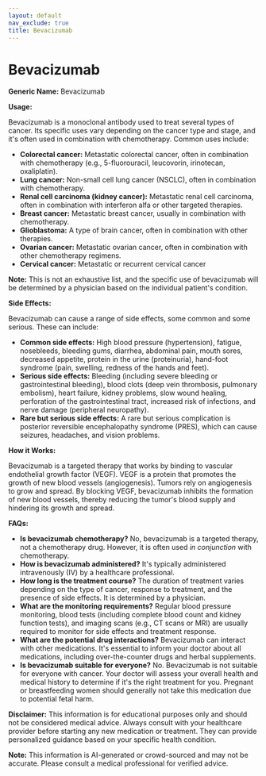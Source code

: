 ```yaml
---
layout: default
nav_exclude: true
title: Bevacizumab
---
```


# Bevacizumab

**Generic Name:** Bevacizumab

**Usage:**

Bevacizumab is a monoclonal antibody used to treat several types of cancer.  Its specific uses vary depending on the cancer type and stage, and it's often used in combination with chemotherapy. Common uses include:

* **Colorectal cancer:**  Metastatic colorectal cancer, often in combination with chemotherapy (e.g., 5-fluorouracil, leucovorin, irinotecan, oxaliplatin).
* **Lung cancer:** Non-small cell lung cancer (NSCLC), often in combination with chemotherapy.
* **Renal cell carcinoma (kidney cancer):** Metastatic renal cell carcinoma, often in combination with interferon alfa or other targeted therapies.
* **Breast cancer:** Metastatic breast cancer, usually in combination with chemotherapy.
* **Glioblastoma:**  A type of brain cancer, often in combination with other therapies.
* **Ovarian cancer:**  Metastatic ovarian cancer, often in combination with other chemotherapy regimens.
* **Cervical cancer:** Metastatic or recurrent cervical cancer

**Note:** This is not an exhaustive list, and the specific use of bevacizumab will be determined by a physician based on the individual patient's condition.


**Side Effects:**

Bevacizumab can cause a range of side effects, some common and some serious.  These can include:

* **Common side effects:** High blood pressure (hypertension), fatigue, nosebleeds, bleeding gums, diarrhea, abdominal pain, mouth sores, decreased appetite, protein in the urine (proteinuria), hand-foot syndrome (pain, swelling, redness of the hands and feet).
* **Serious side effects:**  Bleeding (including severe bleeding or gastrointestinal bleeding), blood clots (deep vein thrombosis, pulmonary embolism), heart failure, kidney problems, slow wound healing, perforation of the gastrointestinal tract, increased risk of infections, and nerve damage (peripheral neuropathy).
* **Rare but serious side effects:**  A rare but serious complication is posterior reversible encephalopathy syndrome (PRES), which can cause seizures, headaches, and vision problems.


**How it Works:**

Bevacizumab is a targeted therapy that works by binding to vascular endothelial growth factor (VEGF).  VEGF is a protein that promotes the growth of new blood vessels (angiogenesis).  Tumors rely on angiogenesis to grow and spread. By blocking VEGF, bevacizumab inhibits the formation of new blood vessels, thereby reducing the tumor's blood supply and hindering its growth and spread.


**FAQs:**

* **Is bevacizumab chemotherapy?** No, bevacizumab is a targeted therapy, not a chemotherapy drug.  However, it is often used *in conjunction* with chemotherapy.
* **How is bevacizumab administered?** It's typically administered intravenously (IV) by a healthcare professional.
* **How long is the treatment course?** The duration of treatment varies depending on the type of cancer, response to treatment, and the presence of side effects. It is determined by a physician.
* **What are the monitoring requirements?** Regular blood pressure monitoring, blood tests (including complete blood count and kidney function tests), and imaging scans (e.g., CT scans or MRI) are usually required to monitor for side effects and treatment response.
* **What are the potential drug interactions?** Bevacizumab can interact with other medications. It's essential to inform your doctor about all medications, including over-the-counter drugs and herbal supplements.
* **Is bevacizumab suitable for everyone?** No. Bevacizumab is not suitable for everyone with cancer.  Your doctor will assess your overall health and medical history to determine if it's the right treatment for you.  Pregnant or breastfeeding women should generally not take this medication due to potential fetal harm.


**Disclaimer:** This information is for educational purposes only and should not be considered medical advice.  Always consult with your healthcare provider before starting any new medication or treatment.  They can provide personalized guidance based on your specific health condition.


**Note:** This information is AI-generated or crowd-sourced and may not be accurate. Please consult a medical professional for verified advice.